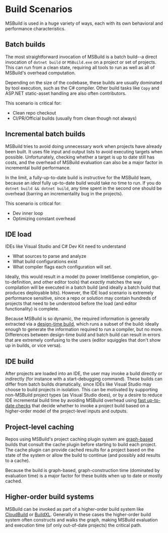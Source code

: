 # Build Scenarios

MSBuild is used in a huge variety of ways, each with its own behavioral and performance characteristics.

## Batch builds

The most straightforward invocation of MSBuild is a batch build--a direct invocation of `dotnet build` or `MSBuild.exe` on a project or set of projects. This can run from a clean state, requiring all tools to run as well as all of MSBuild's overhead computation.

Depending on the size of the codebase, these builds are usually dominated by tool execution, such as the C# compiler. Other build tasks like `Copy` and ASP.NET static-asset handling are also often contributors.

This scenario is critical for:

* Clean repo checkout
* CI/PR/Official builds (usually from clean though not always)

## Incremental batch builds

MSBuild tries to avoid doing unnecessary work when projects have already been built. It uses file input and output lists to avoid executing targets when possible. Unfortunately, checking whether a target is up to date still has costs, and the overhead of MSBuild evaluation can also be a major factor in incremental build performance.

In the limit, a fully-up-to-date build is instructive for the MSBuild team, because an *ideal* fully up-to-date build would take no time to run. If you do `dotnet build && dotnet build`, any time spent in the second one should be overhead (barring an incrementality bug in the projects).

This scenario is critical for:

* Dev inner loop
* Optimizing constant overhead

## IDE load

IDEs like Visual Studio and C# Dev Kit need to understand

* What sources to parse and analyze
* What build configurations exist
* What compiler flags each configuration will set.

Ideally, this would result in a model (to power IntelliSense completion, go-to-definition, and other editor tools) that *exactly* matches the way compilation will be executed in a batch build (and ideally a batch build that produces deployable bits). However, the IDE load scenario is extremely performance sensitive, since a repo or solution may contain hundreds of projects that need to be understood before the load (and editor functionality) is complete.

Because MSBuild is so dynamic, the required information is generally extracted via a [design-time build](), which runs a subset of the build: ideally enough to generate the information required to run a compiler, but no more. Differences between design-time build and batch build can result in errors that are extremely confusing to the users (editor squiggles that don't show up in builds, or vice versa).

## IDE build

After projects are loaded into an IDE, the user may invoke a build directly or indirectly (for instance with a start-debugging command). These builds can differ from batch builds dramatically, since IDEs like Visual Studio may choose to build projects in isolation. This can be motivated by supporting non-MSBuild project types (as Visual Studio does), or by a desire to reduce IDE incremental build time by avoiding MSBuild overhead using [fast up-to-date checks]() that decide whether to invoke a project build based on a higher-order model of the project-level inputs and outputs.

## Project-level caching

Repos using MSBuild's project caching plugin system are [graph-based]() builds that consult the cache plugin before starting to build each project. The cache plugin can provide cached results for a project based on the state of the system or allow the build to continue (and possibly add results to a cache).

Because the build is graph-based, graph-construction time (dominated by evaluation time) is a major factor for these builds when up to date or mostly cached.

## Higher-order build systems

MSBuild can be invoked as part of a higher-order build system like [CloudBuild]() or [BuildXL](). Generally in these cases the higher-order build system often constructs and walks the graph, making MSBuild evaluation and execution time (of only out-of-date projects) the critical path.
